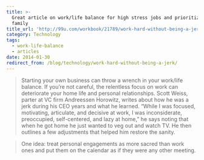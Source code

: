 ```yaml
---
title: >-
  Great article on work/life balance for high stress jobs and prioritizing
  family
title_url: 'http://99u.com/workbook/21789/work-hard-without-being-a-jerk'
category: Technology
tags:
  - work-life-balance
  - articles
date: 2014-01-30
redirect_from: /blog/technology/work-hard-without-being-a-jerk/
---
```

> Starting your own business can throw a wrench in your work/life balance. If you’re not careful, the relentless focus on work can deteriorate your home life and personal relationships. Scott Weiss, parter at VC firm Andreessen Horowitz, writes about how he was a jerk during his CEO years and what he learned. “While I was focused, motivating, articulate, and decisive at work, I was inconsiderate, preoccupied, self-centered, and lazy at home,” he says noting that when he got home he just wanted to veg out and watch TV. He then outlines a few adjustments that helped him restore the sanity.

> One idea: treat personal engagements as more sacred than work ones and put them on the calendar as if they were any other meeting. 

